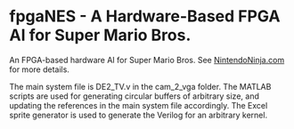 fpgaNES - A Hardware-Based FPGA AI for Super Mario Bros. 
========================================================

An FPGA-based hardware AI for Super Mario Bros. See [NintendoNinja.com](http://www.nintendoninja.com) for more details.

The main system file is DE2_TV.v in the cam_2_vga folder. The MATLAB scripts are used for generating circular buffers of arbitrary size, and updating the references in the main system file accordingly. The Excel sprite generator is used to generate the Verilog for an arbitrary kernel.
